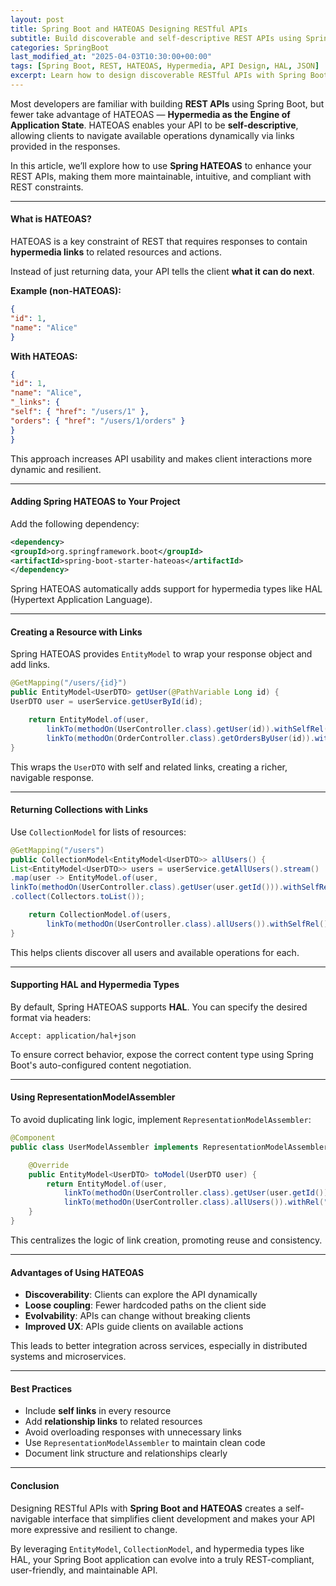 ```yaml
---
layout: post
title: Spring Boot and HATEOAS Designing RESTful APIs
subtitle: Build discoverable and self-descriptive REST APIs using Spring Boot and HATEOAS
categories: SpringBoot
last_modified_at: "2025-04-03T10:30:00+00:00"
tags: [Spring Boot, REST, HATEOAS, Hypermedia, API Design, HAL, JSON]
excerpt: Learn how to design discoverable RESTful APIs with Spring Boot and HATEOAS. Implement hypermedia links, HAL responses, and navigable resources to enhance client usability and API maintainability.
---
```

Most developers are familiar with building **REST APIs** using Spring Boot, but fewer take advantage of HATEOAS — **Hypermedia as the Engine of Application State**. HATEOAS enables your API to be **self-descriptive**, allowing clients to navigate available operations dynamically via links provided in the responses.

In this article, we’ll explore how to use **Spring HATEOAS** to enhance your REST APIs, making them more maintainable, intuitive, and compliant with REST constraints.

---

#### What is HATEOAS?

HATEOAS is a key constraint of REST that requires responses to contain **hypermedia links** to related resources and actions.

Instead of just returning data, your API tells the client **what it can do next**.

**Example (non-HATEOAS):**

```json
{
"id": 1,
"name": "Alice"
}
```

**With HATEOAS:**

```json
{
"id": 1,
"name": "Alice",
"_links": {
"self": { "href": "/users/1" },
"orders": { "href": "/users/1/orders" }
}
}
```

This approach increases API usability and makes client interactions more dynamic and resilient.

---

#### Adding Spring HATEOAS to Your Project

Add the following dependency:

```xml
<dependency>
<groupId>org.springframework.boot</groupId>
<artifactId>spring-boot-starter-hateoas</artifactId>
</dependency>
```

Spring HATEOAS automatically adds support for hypermedia types like HAL (Hypertext Application Language).

---

#### Creating a Resource with Links

Spring HATEOAS provides `EntityModel` to wrap your response object and add links.

```java
@GetMapping("/users/{id}")
public EntityModel<UserDTO> getUser(@PathVariable Long id) {
UserDTO user = userService.getUserById(id);

    return EntityModel.of(user,
        linkTo(methodOn(UserController.class).getUser(id)).withSelfRel(),
        linkTo(methodOn(OrderController.class).getOrdersByUser(id)).withRel("orders"));
}
```

This wraps the `UserDTO` with self and related links, creating a richer, navigable response.

---

#### Returning Collections with Links

Use `CollectionModel` for lists of resources:

```java
@GetMapping("/users")
public CollectionModel<EntityModel<UserDTO>> allUsers() {
List<EntityModel<UserDTO>> users = userService.getAllUsers().stream()
.map(user -> EntityModel.of(user,
linkTo(methodOn(UserController.class).getUser(user.getId())).withSelfRel()))
.collect(Collectors.toList());

    return CollectionModel.of(users,
        linkTo(methodOn(UserController.class).allUsers()).withSelfRel());
}
```

This helps clients discover all users and available operations for each.

---

#### Supporting HAL and Hypermedia Types

By default, Spring HATEOAS supports **HAL**. You can specify the desired format via headers:

```http
Accept: application/hal+json
```

To ensure correct behavior, expose the correct content type using Spring Boot's auto-configured content negotiation.

---

#### Using RepresentationModelAssembler

To avoid duplicating link logic, implement `RepresentationModelAssembler`:

```java
@Component
public class UserModelAssembler implements RepresentationModelAssembler<UserDTO, EntityModel<UserDTO>> {

    @Override
    public EntityModel<UserDTO> toModel(UserDTO user) {
        return EntityModel.of(user,
            linkTo(methodOn(UserController.class).getUser(user.getId())).withSelfRel(),
            linkTo(methodOn(UserController.class).allUsers()).withRel("users"));
    }
}
```

This centralizes the logic of link creation, promoting reuse and consistency.

---

#### Advantages of Using HATEOAS

- **Discoverability**: Clients can explore the API dynamically
- **Loose coupling**: Fewer hardcoded paths on the client side
- **Evolvability**: APIs can change without breaking clients
- **Improved UX**: APIs guide clients on available actions

This leads to better integration across services, especially in distributed systems and microservices.

---

#### Best Practices

- Include **self links** in every resource
- Add **relationship links** to related resources
- Avoid overloading responses with unnecessary links
- Use `RepresentationModelAssembler` to maintain clean code
- Document link structure and relationships clearly

---

#### Conclusion

Designing RESTful APIs with **Spring Boot and HATEOAS** creates a self-navigable interface that simplifies client development and makes your API more expressive and resilient to change.

By leveraging `EntityModel`, `CollectionModel`, and hypermedia types like HAL, your Spring Boot application can evolve into a truly REST-compliant, user-friendly, and maintainable API.
